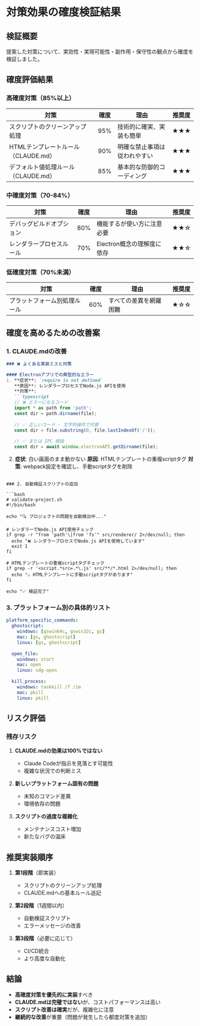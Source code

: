 # 対策効果の確度検証結果

## 検証概要

提案した対策について、実効性・実現可能性・副作用・保守性の観点から確度を検証しました。

## 確度評価結果

### 高確度対策（85%以上）

| 対策 | 確度 | 理由 | 推奨度 |
|------|------|------|--------|
| スクリプトのクリーンアップ処理 | 95% | 技術的に確実、実装も簡単 | ★★★ |
| HTMLテンプレートルール（CLAUDE.md） | 90% | 明確な禁止事項は従われやすい | ★★★ |
| デフォルト値処理ルール（CLAUDE.md） | 85% | 基本的な防御的コーディング | ★★★ |

### 中確度対策（70-84%）

| 対策 | 確度 | 理由 | 推奨度 |
|------|------|------|--------|
| デバッグビルドオプション | 80% | 機能するが使い方に注意必要 | ★★☆ |
| レンダラープロセスルール | 70% | Electron概念の理解度に依存 | ★★☆ |

### 低確度対策（70%未満）

| 対策 | 確度 | 理由 | 推奨度 |
|------|------|------|--------|
| プラットフォーム別処理ルール | 60% | すべての差異を網羅困難 | ★☆☆ |

## 確度を高めるための改善案

### 1. CLAUDE.mdの改善

```markdown
### ❌ よくある実装ミスと対策

#### Electronアプリでの典型的なエラー
1. **症状**: `require is not defined`
   **原因**: レンダラープロセスでNode.js APIを使用
   **対策**: 
   ```typescript
   // ❌ エラーになるコード
   import * as path from 'path';
   const dir = path.dirname(file);
   
   // ✅ 正しいコード - 文字列操作で代替
   const dir = file.substring(0, file.lastIndexOf('/'));
   
   // ✅ または IPC 経由
   const dir = await window.electronAPI.getDirname(file);
   ```

2. **症状**: 白い画面のまま動かない
   **原因**: HTMLテンプレートの重複scriptタグ
   **対策**: webpack設定を確認し、手動scriptタグを削除
```

### 2. 自動検証スクリプトの追加

```bash
# validate-project.sh
#!/bin/bash

echo "🔍 プロジェクトの問題を自動検出中..."

# レンダラーでNode.js API使用チェック
if grep -r "from 'path'\|from 'fs'" src/renderer/ 2>/dev/null; then
  echo "❌ レンダラープロセスでNode.js APIを使用しています"
  exit 1
fi

# HTMLテンプレートの重複scriptタグチェック
if grep -r '<script.*src=.*\.js' src/**/*.html 2>/dev/null; then
  echo "⚠️ HTMLテンプレートに手動scriptタグがあります"
fi

echo "✅ 検証完了"
```

### 3. プラットフォーム別の具体的リスト

```yaml
platform_specific_commands:
  ghostscript:
    windows: [gswin64c, gswin32c, gs]
    mac: [gs, ghostscript]
    linux: [gs, ghostscript]
  
  open_file:
    windows: start
    mac: open
    linux: xdg-open
  
  kill_process:
    windows: taskkill /f /im
    mac: pkill
    linux: pkill
```

## リスク評価

### 残存リスク

1. **CLAUDE.mdの効果は100%ではない**
   - Claude Codeが指示を見落とす可能性
   - 複雑な状況での判断ミス

2. **新しいプラットフォーム固有の問題**
   - 未知のコマンド差異
   - 環境依存の問題

3. **スクリプトの過度な複雑化**
   - メンテナンスコスト増加
   - 新たなバグの温床

## 推奨実装順序

1. **第1段階**（即実装）
   - スクリプトのクリーンアップ処理
   - CLAUDE.mdへの基本ルール追記

2. **第2段階**（1週間以内）
   - 自動検証スクリプト
   - エラーメッセージの改善

3. **第3段階**（必要に応じて）
   - CI/CD統合
   - より高度な自動化

## 結論

- **高確度対策を優先的に実装**すべき
- **CLAUDE.mdは完璧ではない**が、コストパフォーマンスは高い
- **スクリプト改善は確実**だが、複雑化に注意
- **継続的な改善**が重要（問題が発生したら都度対策を追加）